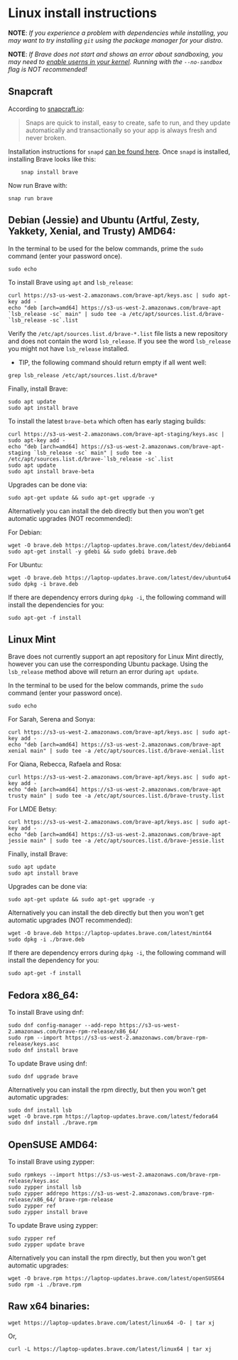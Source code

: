 # Linux install instructions

**NOTE**: _If you experience a problem with dependencies while installing, you may
want to try installing `git` using the package manager for your distro._

**NOTE**: _If Brave does not start and shows an error about sandboxing, you may need
to [enable userns in your kernel](https://superuser.com/questions/1094597/enable-user-namespaces-in-debian-kernel#1122977). Running with the `--no-sandbox` flag is NOT recommended!_

## Snapcraft

According to [snapcraft.io](https://snapcraft.io/):

> Snaps are quick to install, easy to create, safe to run, and they update
automatically and transactionally so your app is always fresh and never broken.

Installation instructions for `snapd` [can be found here](https://snapcraft.io/docs/core/install).
Once `snapd` is installed, installing Brave looks like this:

```
    snap install brave
```

Now run Brave with:

```
snap run brave
```

## Debian (Jessie) and Ubuntu (Artful, Zesty, Yakkety, Xenial, and Trusty) AMD64:

In the terminal to be used for the below commands, prime the `sudo` command (enter your password once).
```
sudo echo
```

To install Brave using `apt` and `lsb_release`:

```
curl https://s3-us-west-2.amazonaws.com/brave-apt/keys.asc | sudo apt-key add -
echo "deb [arch=amd64] https://s3-us-west-2.amazonaws.com/brave-apt `lsb_release -sc` main" | sudo tee -a /etc/apt/sources.list.d/brave-`lsb_release -sc`.list
```

Verify the `/etc/apt/sources.list.d/brave-*.list` file lists a new repository and does not contain the word `lsb_release`. If you see the word `lsb_release` you might not have `lsb_release` installed.
 * TIP, the following command should return empty if all went well:
 ```
 grep lsb_release /etc/apt/sources.list.d/brave*
 ```

Finally, install Brave:
```
sudo apt update
sudo apt install brave
```

To install the latest `brave-beta` which often has early staging builds:

```
curl https://s3-us-west-2.amazonaws.com/brave-apt-staging/keys.asc | sudo apt-key add -
echo "deb [arch=amd64] https://s3-us-west-2.amazonaws.com/brave-apt-staging `lsb_release -sc` main" | sudo tee -a /etc/apt/sources.list.d/brave-`lsb_release -sc`.list
sudo apt update
sudo apt install brave-beta
```

Upgrades can be done via:

```
sudo apt-get update && sudo apt-get upgrade -y
```

Alternatively you can install the deb directly but then you won't get automatic
upgrades (NOT recommended):

For Debian:
```
wget -O brave.deb https://laptop-updates.brave.com/latest/dev/debian64
sudo apt-get install -y gdebi && sudo gdebi brave.deb
```

For Ubuntu:
```
wget -O brave.deb https://laptop-updates.brave.com/latest/dev/ubuntu64
sudo dpkg -i brave.deb
```

If there are dependency errors during `dpkg -i`, the following command will
install the dependencies for you:
```
sudo apt-get -f install
```

## Linux Mint

Brave does not currently support an apt repository for Linux Mint directly, however you can use the corresponding Ubuntu package. Using the `lsb_release` method above will return an error during `apt update`.

In the terminal to be used for the below commands, prime the `sudo` command (enter your password once).
```
sudo echo
```

For Sarah, Serena and Sonya:
```
curl https://s3-us-west-2.amazonaws.com/brave-apt/keys.asc | sudo apt-key add -
echo "deb [arch=amd64] https://s3-us-west-2.amazonaws.com/brave-apt xenial main" | sudo tee -a /etc/apt/sources.list.d/brave-xenial.list
```

For Qiana, Rebecca, Rafaela and Rosa:
```
curl https://s3-us-west-2.amazonaws.com/brave-apt/keys.asc | sudo apt-key add -
echo "deb [arch=amd64] https://s3-us-west-2.amazonaws.com/brave-apt trusty main" | sudo tee -a /etc/apt/sources.list.d/brave-trusty.list
```

For LMDE Betsy:
```
curl https://s3-us-west-2.amazonaws.com/brave-apt/keys.asc | sudo apt-key add -
echo "deb [arch=amd64] https://s3-us-west-2.amazonaws.com/brave-apt jessie main" | sudo tee -a /etc/apt/sources.list.d/brave-jessie.list
```

Finally, install Brave:
```
sudo apt update
sudo apt install brave
```

Upgrades can be done via:
```
sudo apt-get update && sudo apt-get upgrade -y
```

Alternatively you can install the deb directly but then you won't get automatic upgrades (NOT recommended):
```
wget -O brave.deb https://laptop-updates.brave.com/latest/mint64
sudo dpkg -i ./brave.deb
```

If there are dependency errors during `dpkg -i`, the following command will
install the dependency for you:
```
sudo apt-get -f install
```

## Fedora x86_64:

To install Brave using dnf:
```
sudo dnf config-manager --add-repo https://s3-us-west-2.amazonaws.com/brave-rpm-release/x86_64/
sudo rpm --import https://s3-us-west-2.amazonaws.com/brave-rpm-release/keys.asc
sudo dnf install brave
```

To update Brave using dnf:
```
sudo dnf upgrade brave
```

Alternatively you can install the rpm directly, but then you won't get automatic upgrades:
```
sudo dnf install lsb
wget -O brave.rpm https://laptop-updates.brave.com/latest/fedora64
sudo dnf install ./brave.rpm
```

## OpenSUSE AMD64:

To install Brave using zypper:
```
sudo rpmkeys --import https://s3-us-west-2.amazonaws.com/brave-rpm-release/keys.asc
sudo zypper install lsb
sudo zypper addrepo https://s3-us-west-2.amazonaws.com/brave-rpm-release/x86_64/ brave-rpm-release
sudo zypper ref
sudo zypper install brave
```

To update Brave using zypper:
```
sudo zypper ref
sudo zypper update brave
```

Alternatively you can install the rpm directly, but then you won't get automatic upgrades:
```
wget -O brave.rpm https://laptop-updates.brave.com/latest/openSUSE64
sudo rpm -i ./brave.rpm
```

## Raw x64 binaries:

```
wget https://laptop-updates.brave.com/latest/linux64 -O- | tar xj
```

Or,
```
curl -L https://laptop-updates.brave.com/latest/linux64 | tar xj
```
